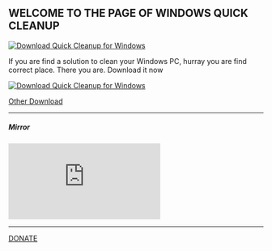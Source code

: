 ## WELCOME TO THE PAGE OF WINDOWS QUICK CLEANUP
[![Download Quick Cleanup for Windows](https://img.shields.io/sourceforge/dt/quick-cleanup-for-windows.svg)](https://sourceforge.net/projects/quick-cleanup-for-windows/files/latest/download)

If you are find a solution to clean your Windows PC, hurray you are find correct place. There you are. Download it now

[![Download Quick Cleanup for Windows](https://a.fsdn.com/con/app/sf-download-button)](https://sourceforge.net/projects/quick-cleanup-for-windows/files/latest/download)

[Other Download](odl)





--------------------


##### Mirror
[![Download Quick Cleanup for Windows](https://sourceforge.net/sflogo.php?type=11&group_id=3226819)](https://sourceforge.net/p/quick-cleanup-for-windows/)

--------------------
[DONATE](donation "Donation 0,5 dollars")
